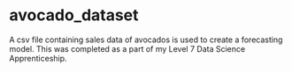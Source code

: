 # avocado_dataset

A csv file containing sales data of avocados is used to create a forecasting model. This was completed as a part of my Level 7 Data Science Apprenticeship.
